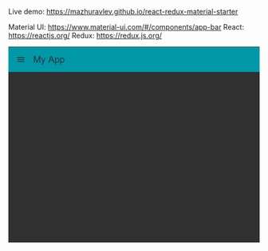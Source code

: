 Live demo: https://mazhuravlev.github.io/react-redux-material-starter

Material UI: https://www.material-ui.com/#/components/app-bar
React: https://reactjs.org/
Redux: https://redux.js.org/

![Screenshot](https://github.com/mazhuravlev/react-redux-material-starter/raw/master/screenshot.png)



